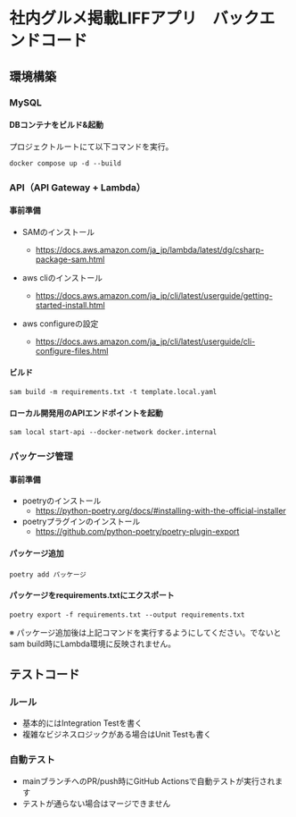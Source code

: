 # 社内グルメ掲載LIFFアプリ　バックエンドコード

## 環境構築

### MySQL

#### DBコンテナをビルド&起動

プロジェクトルートにて以下コマンドを実行。

```shell
docker compose up -d --build
```

### API（API Gateway + Lambda）

#### 事前準備

- SAMのインストール
    - https://docs.aws.amazon.com/ja_jp/lambda/latest/dg/csharp-package-sam.html

- aws cliのインストール
    - https://docs.aws.amazon.com/ja_jp/cli/latest/userguide/getting-started-install.html

- aws configureの設定
    - https://docs.aws.amazon.com/ja_jp/cli/latest/userguide/cli-configure-files.html

#### ビルド

```shell
sam build -m requirements.txt -t template.local.yaml
```

#### ローカル開発用のAPIエンドポイントを起動

```shell
sam local start-api --docker-network docker.internal
```

### パッケージ管理

#### 事前準備

- poetryのインストール
    - https://python-poetry.org/docs/#installing-with-the-official-installer
- poetryプラグインのインストール
    - https://github.com/python-poetry/poetry-plugin-export

#### パッケージ追加

```shell
poetry add パッケージ
```

#### パッケージをrequirements.txtにエクスポート

```shell
poetry export -f requirements.txt --output requirements.txt
```

※ パッケージ追加後は上記コマンドを実行するようにしてください。でないとsam build時にLambda環境に反映されません。

## テストコード

### ルール

- 基本的にはIntegration Testを書く
- 複雑なビジネスロジックがある場合はUnit Testも書く

### 自動テスト

- mainブランチへのPR/push時にGitHub Actionsで自動テストが実行されます
- テストが通らない場合はマージできません